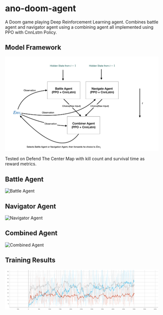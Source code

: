 # ano-doom-agent

A Doom game playing Deep Reinforcement Learning agent. Combines battle agent and navigator agent using a combining agent all implemented using PPO with CnnLstm Policy.

## Model Framework

<img src="./fig/framework.png" alt="Framework" width="650"/>

Tested on Defend The Center Map with kill count and survival time as reward metrics.

## Battle Agent

![Battle Agent](./fig/battle_agent.gif)

## Navigator Agent

![Navigator Agent](./fig/nav_agent.gif)

## Combined Agent

![Combined Agent](./fig/combined_agent.gif)

## Training Results

![Episode Reward](./fig/episode_reward.png)
